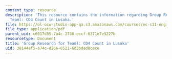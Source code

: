 ```yaml
---
content_type: resource
description: 'This resource contains the information regarding Group Research for
  Teaml: CD4 Count in Lusaka.'
file: https://ol-ocw-studio-app-qa.s3.amazonaws.com/courses/ec-s11-engineering-capacity-in-community-based-healthcare-fall-2005/38144af5a74cd26665216d3bded8cece_MITEC_S11F05_cd4_cidrz.pdf
file_type: application/pdf
parent_uid: c6617d55-7a4c-2746-eccf-6371e7e3227b
resourcetype: Document
title: 'Group Research for Teaml: CD4 Count in Lusaka'
uid: 38144af5-a74c-d266-6521-6d3bded8cece
---
```

